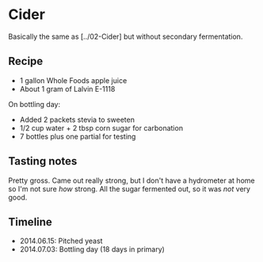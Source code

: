 # Cider

Basically the same as [../02-Cider] but without secondary fermentation.

## Recipe
* 1 gallon Whole Foods apple juice
* About 1 gram of Lalvin E-1118

On bottling day:
* Added 2 packets stevia to sweeten
* 1/2 cup water + 2 tbsp corn sugar for carbonation
* 7 bottles plus one partial for testing

## Tasting notes
Pretty gross. Came out really strong, but I don't have a hydrometer at home so I'm not sure *how* strong. All the sugar fermented out, so it was *not* very good.

## Timeline
* 2014.06.15: Pitched yeast
* 2014.07.03: Bottling day (18 days in primary)
